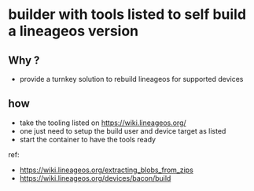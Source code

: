 # builder with tools listed to self build a lineageos version

## Why ?
- provide a turnkey solution to rebuild lineageos for supported devices

## how
- take the tooling listed on https://wiki.lineageos.org/
- one just need to setup the build user and device target as listed
- start the container to have the tools ready

ref:
- https://wiki.lineageos.org/extracting_blobs_from_zips
- https://wiki.lineageos.org/devices/bacon/build

